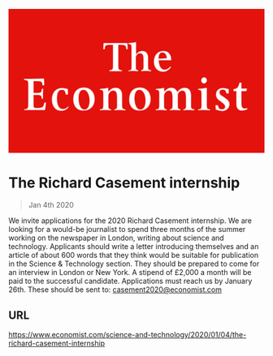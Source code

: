 ![](./images/20180224_WOP001_10.jpg)

# The Richard Casement internship

> Jan 4th 2020

We invite applications for the 2020 Richard Casement internship. We are looking for a would-be journalist to spend three months of the summer working on the newspaper in London, writing about science and technology. Applicants should write a letter introducing themselves and an article of about 600 words that they think would be suitable for publication in the Science & Technology section. They should be prepared to come for an interview in London or New York. A stipend of £2,000 a month will be paid to the successful candidate. Applications must reach us by January 26th. These should be sent to: [casement2020@economist.com](https://www.economist.com/mailto:casement2020@economist.com)

## URL

https://www.economist.com/science-and-technology/2020/01/04/the-richard-casement-internship
